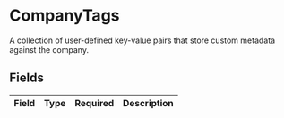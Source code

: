 # CompanyTags

A collection of user-defined key-value pairs that store custom metadata against the company.


## Fields

| Field       | Type        | Required    | Description |
| ----------- | ----------- | ----------- | ----------- |